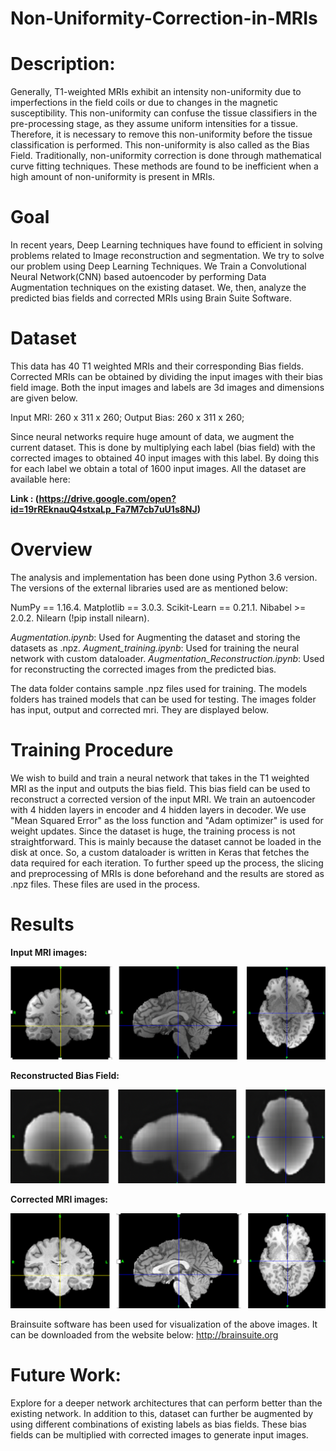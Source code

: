# Non-Uniformity-Correction-in-MRIs


# Description:

Generally, T1-weighted MRIs exhibit an intensity non-uniformity due to imperfections in the field coils or due to changes in the magnetic susceptibility. This non-uniformity can confuse the tissue classifiers in the pre-processing stage, as they assume uniform intensities for a tissue. Therefore, it is necessary to remove this non-uniformity before the tissue classification is performed. This non-uniformity is also called as the Bias Field. Traditionally, non-uniformity correction is done through mathematical curve fitting techniques. These methods are found to be inefficient when a high amount of non-uniformity is present in MRIs.


# Goal

In recent years, Deep Learning techniques have found to efficient in solving problems related to Image reconstruction and segmentation. We try to solve our problem using Deep Learning Techniques. We Train a Convolutional Neural Network(CNN) based autoencoder by performing Data Augmentation techniques on the existing dataset. We, then, analyze the predicted bias fields and corrected MRIs using Brain Suite Software. 


# Dataset

This data has 40 T1 weighted MRIs and their corresponding Bias fields. Corrected MRIs can be obtained by dividing the input images with their bias field image. Both the input images and labels are 3d images and dimensions are given below.

Input MRI: 260 x 311 x 260; 
Output Bias: 260 x 311 x 260;

Since neural networks require huge amount of data, we augment the current dataset. This is done by multiplying each label (bias field) with the corrected images to obtained 40 input images with this label. By doing this for each label we obtain a total of 1600 input images. All the dataset are available here:

**Link : (https://drive.google.com/open?id=19rREknauQ4stxaLp_Fa7M7cb7uU1s8NJ)**


# Overview

The analysis and implementation has been done using Python 3.6 version. The versions of the external libraries used are as mentioned below:

NumPy == 1.16.4.
Matplotlib == 3.0.3.
Scikit-Learn == 0.21.1.
Nibabel >= 2.0.2.
Nilearn (!pip install nilearn).

*Augmentation.ipynb*: Used for Augmenting the dataset and storing the datasets as .npz.
*Augment_training.ipynb*: Used for training the neural network with custom dataloader.
*Augmentation_Reconstruction.ipynb*: Used for reconstructing the corrected images from the predicted bias.

The data folder contains sample .npz files used for training.
The models folders has trained models that can be used for testing.
The images folder has input, output and corrected mri. They are displayed below.



# Training Procedure

We wish to build and train a neural network that takes in the T1 weighted MRI as the input and outputs the bias field. This bias field can be used to reconstruct a corrected version of the input MRI. We train an autoencoder with 4 hidden layers in encoder and 4 hidden layers in decoder. We use "Mean Squared Error" as the loss function and "Adam optimizer" is used for weight updates. Since the dataset is huge, the training process is not straightforward. This is mainly because the dataset cannot be loaded in the disk at once. So, a custom dataloader is written in Keras that fetches the data required for each iteration. To further speed up the process, the slicing and preprocessing of MRIs is done beforehand and the results are stored as .npz files. These files are used in the process.


# Results

**Input MRI images:**

![BiasField](/images/Input.png)

**Reconstructed Bias Field:**

![BiasField](/images/BiasField.png)

**Corrected MRI images:**

![BiasField](/images/Corrected.png)

Brainsuite software has been used for visualization of the above images. It can be downloaded from the website below:  http://brainsuite.org

# Future Work:

Explore for a deeper network architectures that can perform better than the existing network. In addition to this, dataset can further be augmented by using different combinations of existing labels as bias fields. These bias fields can be multiplied with corrected images to generate input images. 

